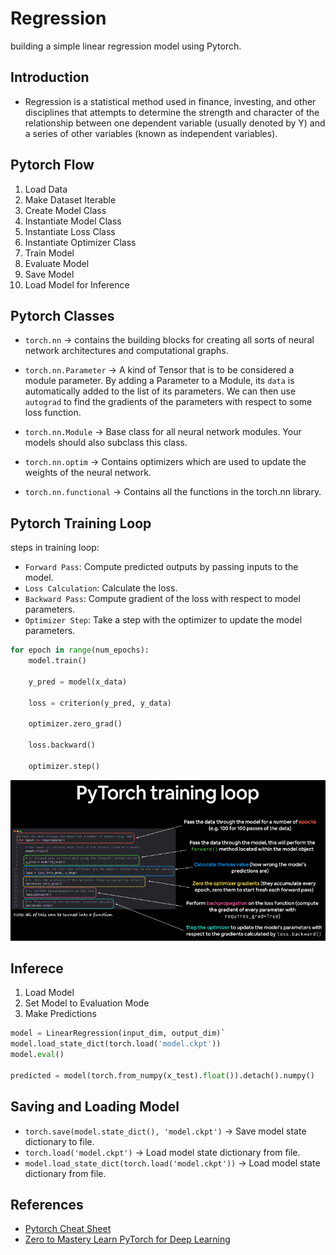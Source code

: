# Regression
building a simple linear regression model using Pytorch.

## Introduction

- Regression is a statistical method used in finance, investing, and other disciplines that attempts to determine the strength and character of the relationship between one dependent variable (usually denoted by Y) and a series of other variables (known as independent variables).

## Pytorch Flow

1. Load Data
2. Make Dataset Iterable
3. Create Model Class
4. Instantiate Model Class
5. Instantiate Loss Class
6. Instantiate Optimizer Class
7. Train Model
8. Evaluate Model
9. Save Model
10. Load Model for Inference

## Pytorch Classes

- `torch.nn` -> contains the building blocks for creating all sorts of neural network architectures and computational graphs.

- `torch.nn.Parameter` -> A kind of Tensor that is to be considered a module parameter. By adding a Parameter to a Module, its `data` is automatically added to the list of its parameters. We can then use `autograd` to find the gradients of the parameters with respect to some loss function.

- `torch.nn.Module` -> Base class for all neural network modules. Your models should also subclass this class.

- `torch.nn.optim` -> Contains optimizers which are used to update the weights of the neural network.

- `torch.nn.functional` -> Contains all the functions in the torch.nn library.

## Pytorch Training Loop

steps in training loop:

- `Forward Pass`: Compute predicted outputs by passing inputs to the model.
- `Loss Calculation`: Calculate the loss.
- `Backward Pass`: Compute gradient of the loss with respect to model parameters.
- `Optimizer Step`: Take a step with the optimizer to update the model parameters.

```python
for epoch in range(num_epochs):
    model.train()

    y_pred = model(x_data)

    loss = criterion(y_pred, y_data)

    optimizer.zero_grad()

    loss.backward()

    optimizer.step()
``` 

![Training Loop](../images/train_loop.png)

## Inferece

1. Load Model
2. Set Model to Evaluation Mode
3. Make Predictions

```python
model = LinearRegression(input_dim, output_dim)`
model.load_state_dict(torch.load('model.ckpt'))
model.eval()

predicted = model(torch.from_numpy(x_test).float()).detach().numpy()
``` 

## Saving and Loading Model

- `torch.save(model.state_dict(), 'model.ckpt')` -> Save model state dictionary to file.
- `torch.load('model.ckpt')` -> Load model state dictionary from file.
- `model.load_state_dict(torch.load('model.ckpt'))` -> Load model state dictionary from file.

## References
- [Pytorch Cheat Sheet](https://pytorch.org/tutorials/beginner/ptcheat.html)
- [Zero to Mastery Learn PyTorch for Deep Learning](https://www.learnpytorch.io/01_pytorch_workflow/)